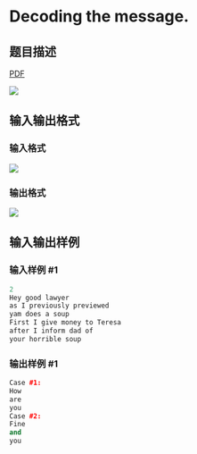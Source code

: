 # Decoding the message.

## 题目描述

[problemUrl]: https://uva.onlinejudge.org/index.php?option=com_onlinejudge&Itemid=8&category=24&page=show_problem&problem=2161

[PDF](https://uva.onlinejudge.org/external/112/p11220.pdf)

![](https://cdn.luogu.com.cn/upload/vjudge_pic/UVA11220/a87f88a3c1b813090e4e9459e607e1b76ee26dee.png)

## 输入输出格式

### 输入格式

![](https://cdn.luogu.com.cn/upload/vjudge_pic/UVA11220/94abd433099542c16c942aa8af44bfc65fb6cbf3.png)

### 输出格式

![](https://cdn.luogu.com.cn/upload/vjudge_pic/UVA11220/be249e0dcd39d68e8199abc3b63270026e9d5712.png)

## 输入输出样例

### 输入样例 #1

```cpp
2
Hey good lawyer
as I previously previewed
yam does a soup
First I give money to Teresa
after I inform dad of
your horrible soup
```


### 输出样例 #1

```cpp
Case #1:
How
are
you
Case #2:
Fine
and
you
```


